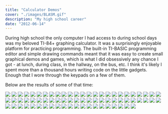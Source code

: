 ```yaml
---
title: "Calculator Demos"
cover: "./images/BLASM.gif"
description: "My high school career"
date: "2012-06-14"
---
```


During high school the only computer I had access to during school days was my beloved TI-84+
graphing calculator. It was a surprisingly enjoyable platform for practicing programming. The built-in
TI-BASIC programming editor and simple drawing commands meant that it was easy to create small
graphical demos and games, which is what I did obsessively any chance I got - at lunch, during class,
in the hallway, on the bus, etc. I think it's likely I spent more than a thousand hours writing code
on the little gadgets. Enough that I wore through the keypads on a few of them.

Below are the results of some of that time:

<!-- TODO insert picture of worn keypad -->

![](images/BLASM.gif)
![](images/ALLASCII.gif)
![](images/ARMAGED.gif)
![](images/BASCLASH.gif)
![](images/BATTERY.gif)
![](images/BIRD.gif)
![](images/BLASM.gif)
![](images/BMAZER.gif)
![](images/BOMIO.gif)
![](images/BOMIO_died.gif)
![](images/CAST.gif)
![](images/CHIPSIM2_fib.gif)
![](images/CIRCLE.gif)
![](images/CITY.gif)
![](images/CONTOUR.gif)
![](images/CRYSTAL.gif)
![](images/DECTOHEX.gif)
![](images/DISPHEX.gif)
![](images/EARTH.gif)
![](images/FASTROAM.gif)
![](images/FILLER.gif)
![](images/FLASH.gif)
![](images/FLASHER.gif)
![](images/FLUID.gif)
![](images/FLUID_out.gif)
![](images/GENTERR.gif)
![](images/GOOP.gif)
![](images/GRID.gif)
![](images/GRPHPUTE.gif)
![](images/HEXPIC.gif)
![](images/HEXTODEC.gif)
![](images/INVADE.gif)
![](images/INVADERS.gif)
![](images/ISODRAW.gif)
![](images/ISODRW.gif)
![](images/LIQUID.gif)
![](images/MAPPER.gif)
![](images/MAZE.gif)
![](images/METEORS.gif)
![](images/MIASMATA.gif)
![](images/MINER.gif)
![](images/MORBITS.gif)
![](images/ORBIT.gif)
![](images/ORBITS.gif)
![](images/PARTS.gif)
![](images/PIXED.gif)
![](images/PLASMA.gif)
![](images/PUPPUP.gif)
![](images/PUPPY.gif)
![](images/RACER.gif)
![](images/ROAD.gif)
![](images/ROOT.gif)
![](images/ROOTS.gif)
![](images/SAND.gif)
![](images/SAND_out.gif)
![](images/SCRUNCH.gif)
![](images/SHUNT.gif)
![](images/SINEWAVE.gif)
![](images/SLIDERS.gif)
![](images/SLWPLASM.gif)
![](images/SOUND.gif)
![](images/SOUNDv2.gif)
![](images/SYNTH.gif)
![](images/TILER.gif)
![](images/TINYPLAS.gif)
![](images/TRACKER.gif)
![](images/UNCE.gif)
![](images/VEIN.gif)
![](images/VOMIT.gif)
![](images/XORRED.gif)
![](images/ZIGGLER.gif)

<!-- TODO when did I graduate high school? -->
